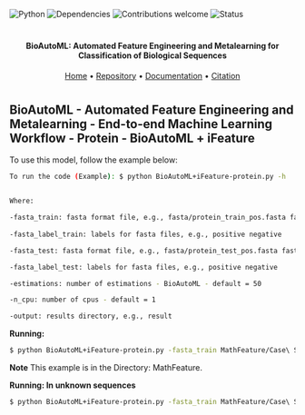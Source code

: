 ![Python](https://img.shields.io/badge/python-v3.7-blue)
![Dependencies](https://img.shields.io/badge/dependencies-up%20to%20date-brightgreen.svg)
![Contributions welcome](https://img.shields.io/badge/contributions-welcome-orange.svg)
![Status](https://img.shields.io/badge/status-up-brightgreen)

<h1 align="center">
</h1>

<h4 align="center">BioAutoML: Automated Feature Engineering and Metalearning for Classification of Biological Sequences</h4>

<p align="center">
  <a href="https://bonidia.github.io/BioAutoML/">Home</a> •
  <a href="https://github.com/Bonidia/BioAutoML/">Repository</a> •
  <a href="#documentation">Documentation</a> •
  <a href="#citation">Citation</a> 
</p>

<h1 align="center"></h1>

## BioAutoML - Automated Feature Engineering and Metalearning - End-to-end Machine Learning Workflow - Protein - BioAutoML + iFeature

To use this model, follow the example below:

```sh 
To run the code (Example): $ python BioAutoML+iFeature-protein.py -h


Where:

-fasta_train: fasta format file, e.g., fasta/protein_train_pos.fasta fasta/protein_train_neg.fasta
 
-fasta_label_train: labels for fasta files, e.g., positive negative

-fasta_test: fasta format file, e.g., fasta/protein_test_pos.fasta fasta/protein_test_neg.fasta

-fasta_label_test: labels for fasta files, e.g., positive negative

-estimations: number of estimations - BioAutoML - default = 50

-n_cpu: number of cpus - default = 1

-output: results directory, e.g., result
```

**Running:**

```sh
$ python BioAutoML+iFeature-protein.py -fasta_train MathFeature/Case\ Studies/CS-I/train_P.fasta MathFeature/Case\ Studies/CS-I/train_N.fasta -fasta_label_train positive negative -fasta_test MathFeature/Case\ Studies/CS-I/test_P.fasta MathFeature/Case\ Studies/CS-I/test_N.fasta -fasta_label_test positive negative -output experimental/protein
```

**Note** This example is in the Directory: MathFeature. 

**Running: In unknown sequences**

```sh
$ python BioAutoML+iFeature-protein.py -fasta_train MathFeature/Case\ Studies/CS-I/train_P.fasta MathFeature/Case\ Studies/CS-I/train_N.fasta -fasta_label_train positive negative -fasta_test new_sequences.fasta -fasta_label_test unknown -output experimental/protein
```
